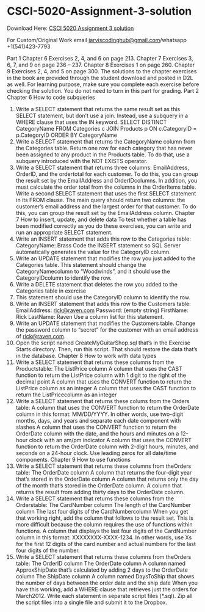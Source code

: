 # CSCI-5020-Assignment-3-solution

Download Here: [CSCI 5020 Assignment 3 solution](https://jarviscodinghub.com/assignment/csci-5020-assignment-3-solution/)

For Custom/Original Work email jarviscodinghub@gmail.com/whatsapp +1(541)423-7793

Part 1
Chapter 6 Exercises 2, 4, and 6 on page 213.
Chapter 7 Exercises 3, 6, 7, and 9 on page 236 – 237.
Chapter 8 Exercises 1 on page 260.
Chapter 9 Exercises 2, 4, and 5 on page 300.
The solutions to the chapter exercises in the book are provided through the student download and
posted in D2L as well. For learning purpose, make sure you complete each exercise before
checking the solution. You do not need to turn in this part for grading.
Part 2
Chapter 6 How to code subqueries
1. Write a SELECT statement that returns the same result set as this SELECT statement, but
don’t use a join. Instead, use a subquery in a WHERE clause that uses the IN keyword.
SELECT DISTINCT CategoryName
FROM Categories c JOIN Products p
ON c.CategoryID = p.CategoryID
ORDER BY CategoryName
3. Write a SELECT statement that returns the CategoryName column from the Categories table.
Return one row for each category that has never been assigned to any product in the Products
table. To do that, use a subquery introduced with the NOT EXISTS operator.
4. Write a SELECT statement that returns three columns: EmailAddress, OrderID, and the
ordertotal for each customer. To do this, you can group the result set by the EmailAddress
and OrderIDcolumns. In addition, you must calculate the order total from the columns in the
OrderItems table.
Write a second SELECT statement that uses the first SELECT statement in its FROM clause.
The main query should return two columns: the customer’s email address and the largest
order for that customer. To do this, you can group the result set by the EmailAddress column.
Chapter 7 How to insert, update, and delete data
To test whether a table has been modified correctly as you do these exercises, you can write and
run an appropriate SELECT statement.
1. Write an INSERT statement that adds this row to the Categories table:
CategoryName: Brass
Code the INSERT statement so SQL Server automatically generates the value for the
CategoryID column.
2. Write an UPDATE statement that modifies the row you just added to the Categories table.
This statement should change the CategoryNamecolumn to “Woodwinds”, and it should use
the CategoryIDcolumn to identify the row.
3. Write a DELETE statement that deletes the row you added to the Categories table in exercise
1. This statement should use the CategoryID column to identify the row.
7. Write an INSERT statement that adds this row to the Customers table:
EmailAddress: rick@raven.com
Password: (empty string)
FirstName: Rick
LastName: Raven
Use a column list for this statement.
8. Write an UPDATE statement that modifies the Customers table. Change the password
column to “secret” for the customer with an email address of rick@raven.com.
10. Open the script named CreateMyGuitarShop.sql that’s in the Exercise Starts directory. Then,
run this script. That should restore the data that’s in the database.
Chapter 8 How to work with data types
1. Write a SELECT statement that returns these columns from the Productstable:
The ListPrice column
A column that uses the CAST function to return the ListPrice column with 1 digit to the right
of the decimal point
A column that uses the CONVERT function to return the ListPrice column as an integer
A column that uses the CAST function to return the ListPricecolumn as an integer
3. Write a SELECT statement that returns these colums from the Orders table:
A column that uses the CONVERT function to return the OrderDate column in this format:
MM/DD/YYYY. In other words, use two-digit months, days, and years and separate each
date component with slashes
A column that uses the CONVERT function to return the OrderDate column with the date,
and the hours and minutes on a 12-hour clock with an am/pm indicator
A column that uses the CONVERT function to return the OrderDate column with 2-digit
hours, minutes, and seconds on a 24-hour clock. Use leading zeros for all date/time
components.
Chapter 9 How to use functions
2. Write a SELECT statement that returns these columns from theOrders table:
The OrderDate column
A column that returns the four-digit year that’s stored in the OrderDate column
A column that returns only the day of the month that’s stored in the OrderDate column.
A column that returns the result from adding thirty days to the OrderDate column.
3. Write a SELECT statement that returns these columns from the Orderstable:
The CardNumber column
The length of the CardNumber column
The last four digits of the CardNumbercolumn
When you get that working right, add the column that follows to the result set. This is more
difficult because the column requires the use of functions within functions.
A column that displays the last four digits of the CardNumber column in this format: XXXXXXXX-XXXX-1234. In other words, use Xs for the first 12 digits of the card number and
actual numbers for the last four digits of the number.
4. Write a SELECT statement that returns these columns from theOrders table:
The OrderID column
The OrderDate column
A column named ApproxShipDate that’s calculated by adding 2 days to the OrderDate
column
The ShipDate column
A column named DaysToShip that shows the number of days between the order date and the
ship date
When you have this working, add a WHERE clause that retrieves just the orders for
March2012.
Write each statement in separate script files (*.sql). Zip all the script files
into a single file and submit it to the Dropbox.

